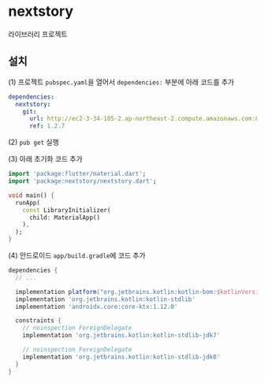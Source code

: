 # nextstory

라이브러리 프로젝트

## 설치

(1) 프로젝트 `pubspec.yaml`을 열어서 `dependencies:` 부분에 아래 코드를 추가

```yaml
dependencies:
  nextstory:
    git:
      url: http://ec2-3-34-185-2.ap-northeast-2.compute.amazonaws.com:8889/troy/library_flutter.git
      ref: 1.2.7
```

(2) `pub get` 실행

(3) 아래 초기화 코드 추가

```dart
import 'package:flutter/material.dart';
import 'package:nextstory/nextstory.dart';

void main() {
  runApp(
    const LibraryInitializer(
      child: MaterialApp()
    ),
  );
}
```

(4) 안드로이드 `app/build.gradle`에 코드 추가

```gradle
dependencies {
  // ...

  implementation platform("org.jetbrains.kotlin:kotlin-bom:$kotlinVersion")
  implementation 'org.jetbrains.kotlin:kotlin-stdlib'
  implementation 'androidx.core:core-ktx:1.12.0'

  constraints {
    // noinspection ForeignDelegate
    implementation 'org.jetbrains.kotlin:kotlin-stdlib-jdk7'

    // noinspection ForeignDelegate
    implementation 'org.jetbrains.kotlin:kotlin-stdlib-jdk8'
  }
}
```
